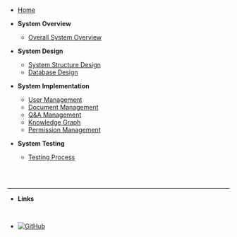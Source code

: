 <!-- _sidebar.md -->

<br>

* [Home](/en/)

* **System Overview**
    * [Overall System Overview](/en/system_overview.md ':disabled')

* **System Design**
    * [System Structure Design](/en/system_structure_design.md ':disabled')
    * [Database Design](/en/system_database_design.md ':disabled')

* **System Implementation**
    * [User Management](/en/user_management.md ':disabled')
    * [Document Management](/en/document_management.md ':disabled')
    * [Q&A Management](/en/qa_management.md ':disabled')
    * [Knowledge Graph](/en/knowledge_graph.md ':disabled')
    * [Permission Management](/en/permission_management.md ':disabled')

* **System Testing**
    * [Testing Process](/en/testing_process.md ':disabled')


<br><br>

---

* **Links**
    
<br>    

- [![GitHub](https://img.shields.io/badge/GitHub-100000?style=for-the-badge&logo=github&logoColor=white&label=Knowledge%20Graph%20and%20Meta-Learning)](https://github.com/lidianzhong/KnowledgeGraph)
